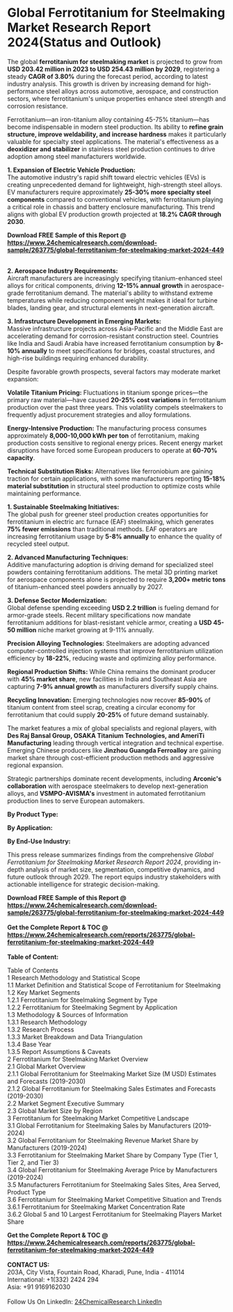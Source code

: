 <h1>Global Ferrotitanium for Steelmaking Market Research Report 2024(Status and Outlook)</h1><p>The global <strong>ferrotitanium for steelmaking market</strong> is projected to grow from <strong>USD 203.42 million in 2023 to USD 254.43 million by 2029</strong>, registering a steady <strong>CAGR of 3.80%</strong> during the forecast period, according to latest industry analysis. This growth is driven by increasing demand for high-performance steel alloys across automotive, aerospace, and construction sectors, where ferrotitanium's unique properties enhance steel strength and corrosion resistance.</p><p>Ferrotitanium—an iron-titanium alloy containing 45-75% titanium—has become indispensable in modern steel production. Its ability to <strong>refine grain structure, improve weldability, and increase hardness</strong> makes it particularly valuable for specialty steel applications. The material's effectiveness as a <strong>deoxidizer and stabilizer</strong> in stainless steel production continues to drive adoption among steel manufacturers worldwide.</p><p><strong>1. Expansion of Electric Vehicle Production:</strong><br>
The automotive industry's rapid shift toward electric vehicles (EVs) is creating unprecedented demand for lightweight, high-strength steel alloys. EV manufacturers require approximately <strong>25-30% more specialty steel components</strong> compared to conventional vehicles, with ferrotitanium playing a critical role in chassis and battery enclosure manufacturing. This trend aligns with global EV production growth projected at <strong>18.2% CAGR through 2030</strong>.</p><div><b>Download FREE Sample of this Report @ 
            <a href="https://www.24chemicalresearch.com/download-sample/263775/global-ferrotitanium-for-steelmaking-market-2024-449">
            https://www.24chemicalresearch.com/download-sample/263775/global-ferrotitanium-for-steelmaking-market-2024-449</a></b></div><br><p><strong>2. Aerospace Industry Requirements:</strong><br>
Aircraft manufacturers are increasingly specifying titanium-enhanced steel alloys for critical components, driving <strong>12-15% annual growth</strong> in aerospace-grade ferrotitanium demand. The material's ability to withstand extreme temperatures while reducing component weight makes it ideal for turbine blades, landing gear, and structural elements in next-generation aircraft.</p><p><strong>3. Infrastructure Development in Emerging Markets:</strong><br>
Massive infrastructure projects across Asia-Pacific and the Middle East are accelerating demand for corrosion-resistant construction steel. Countries like India and Saudi Arabia have increased ferrotitanium consumption by <strong>8-10% annually</strong> to meet specifications for bridges, coastal structures, and high-rise buildings requiring enhanced durability.</p><p>Despite favorable growth prospects, several factors may moderate market expansion:</p><p><strong>Volatile Titanium Pricing:</strong> Fluctuations in titanium sponge prices—the primary raw material—have caused <strong>20-25% cost variations</strong> in ferrotitanium production over the past three years. This volatility compels steelmakers to frequently adjust procurement strategies and alloy formulations.</p><p><strong>Energy-Intensive Production:</strong> The manufacturing process consumes approximately <strong>8,000-10,000 kWh per ton</strong> of ferrotitanium, making production costs sensitive to regional energy prices. Recent energy market disruptions have forced some European producers to operate at <strong>60-70% capacity</strong>.</p><p><strong>Technical Substitution Risks:</strong> Alternatives like ferroniobium are gaining traction for certain applications, with some manufacturers reporting <strong>15-18% material substitution</strong> in structural steel production to optimize costs while maintaining performance.</p><p><strong>1. Sustainable Steelmaking Initiatives:</strong><br>
The global push for greener steel production creates opportunities for ferrotitanium in electric arc furnace (EAF) steelmaking, which generates <strong>75% fewer emissions</strong> than traditional methods. EAF operators are increasing ferrotitanium usage by <strong>5-8% annually</strong> to enhance the quality of recycled steel output.</p><p><strong>2. Advanced Manufacturing Techniques:</strong><br>
Additive manufacturing adoption is driving demand for specialized steel powders containing ferrotitanium additions. The metal 3D printing market for aerospace components alone is projected to require <strong>3,200+ metric tons</strong> of titanium-enhanced steel powders annually by 2027.</p><p><strong>3. Defense Sector Modernization:</strong><br>
Global defense spending exceeding <strong>USD 2.2 trillion</strong> is fueling demand for armor-grade steels. Recent military specifications now mandate ferrotitanium additions for blast-resistant vehicle armor, creating a <strong>USD 45-50 million</strong> niche market growing at 9-11% annually.</p><p><strong>Precision Alloying Technologies:</strong> Steelmakers are adopting advanced computer-controlled injection systems that improve ferrotitanium utilization efficiency by <strong>18-22%</strong>, reducing waste and optimizing alloy performance.</p><p><strong>Regional Production Shifts:</strong> While China remains the dominant producer with <strong>45% market share</strong>, new facilities in India and Southeast Asia are capturing <strong>7-9% annual growth</strong> as manufacturers diversify supply chains.</p><p><strong>Recycling Innovation:</strong> Emerging technologies now recover <strong>85-90%</strong> of titanium content from steel scrap, creating a circular economy for ferrotitanium that could supply <strong>20-25%</strong> of future demand sustainably.</p><p>The market features a mix of global specialists and regional players, with <strong>Des Raj Bansal Group, OSAKA Titanium Technologies, and AmeriTi Manufacturing</strong> leading through vertical integration and technical expertise. Emerging Chinese producers like <strong>Jinzhou Guangda Ferroalloy</strong> are gaining market share through cost-efficient production methods and aggressive regional expansion.</p><p>Strategic partnerships dominate recent developments, including <strong>Arconic's collaboration</strong> with aerospace steelmakers to develop next-generation alloys, and <strong>VSMPO-AVISMA's</strong> investment in automated ferrotitanium production lines to serve European automakers.</p><p><strong>By Product Type:</strong></p><p><strong>By Application:</strong></p><p><strong>By End-Use Industry:</strong></p><p>This press release summarizes findings from the comprehensive <em>Global Ferrotitanium for Steelmaking Market Research Report 2024</em>, providing in-depth analysis of market size, segmentation, competitive dynamics, and future outlook through 2029. The report equips industry stakeholders with actionable intelligence for strategic decision-making.</p><div><b>Download FREE Sample of this Report @ 
            <a href="https://www.24chemicalresearch.com/download-sample/263775/global-ferrotitanium-for-steelmaking-market-2024-449">
            https://www.24chemicalresearch.com/download-sample/263775/global-ferrotitanium-for-steelmaking-market-2024-449</a></b></div><br><div><b>Get the Complete Report & TOC @ 
            <a href="https://www.24chemicalresearch.com/reports/263775/global-ferrotitanium-for-steelmaking-market-2024-449">
            https://www.24chemicalresearch.com/reports/263775/global-ferrotitanium-for-steelmaking-market-2024-449</a></b></div><br>
            <b>Table of Content:</b><p>Table of Contents<br />
1 Research Methodology and Statistical Scope<br />
1.1 Market Definition and Statistical Scope of Ferrotitanium for Steelmaking<br />
1.2 Key Market Segments<br />
1.2.1 Ferrotitanium for Steelmaking Segment by Type<br />
1.2.2 Ferrotitanium for Steelmaking Segment by Application<br />
1.3 Methodology & Sources of Information<br />
1.3.1 Research Methodology<br />
1.3.2 Research Process<br />
1.3.3 Market Breakdown and Data Triangulation<br />
1.3.4 Base Year<br />
1.3.5 Report Assumptions & Caveats<br />
2 Ferrotitanium for Steelmaking Market Overview<br />
2.1 Global Market Overview<br />
2.1.1 Global Ferrotitanium for Steelmaking Market Size (M USD) Estimates and Forecasts (2019-2030)<br />
2.1.2 Global Ferrotitanium for Steelmaking Sales Estimates and Forecasts (2019-2030)<br />
2.2 Market Segment Executive Summary<br />
2.3 Global Market Size by Region<br />
3 Ferrotitanium for Steelmaking Market Competitive Landscape<br />
3.1 Global Ferrotitanium for Steelmaking Sales by Manufacturers (2019-2024)<br />
3.2 Global Ferrotitanium for Steelmaking Revenue Market Share by Manufacturers (2019-2024)<br />
3.3 Ferrotitanium for Steelmaking Market Share by Company Type (Tier 1, Tier 2, and Tier 3)<br />
3.4 Global Ferrotitanium for Steelmaking Average Price by Manufacturers (2019-2024)<br />
3.5 Manufacturers Ferrotitanium for Steelmaking Sales Sites, Area Served, Product Type<br />
3.6 Ferrotitanium for Steelmaking Market Competitive Situation and Trends<br />
3.6.1 Ferrotitanium for Steelmaking Market Concentration Rate<br />
3.6.2 Global 5 and 10 Largest Ferrotitanium for Steelmaking Players Market Share </p><div><b>Get the Complete Report & TOC @ 
            <a href="https://www.24chemicalresearch.com/reports/263775/global-ferrotitanium-for-steelmaking-market-2024-449">
            https://www.24chemicalresearch.com/reports/263775/global-ferrotitanium-for-steelmaking-market-2024-449</a></b></div><br><b>CONTACT US:</b><br>
            203A, City Vista, Fountain Road, Kharadi, Pune, India - 411014<br>
            International: +1(332) 2424 294<br>
            Asia: +91 9169162030 <br><br>
            Follow Us On LinkedIn: <a href="https://www.linkedin.com/company/24chemicalresearch/">24ChemicalResearch LinkedIn</a>